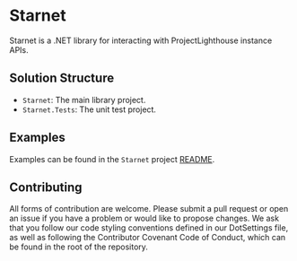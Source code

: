 ﻿# Starnet

Starnet is a .NET library for interacting with ProjectLighthouse instance APIs.

## Solution Structure

* `Starnet`: The main library project.
* `Starnet.Tests`: The unit test project.

## Examples

Examples can be found in the `Starnet` project [README](https://github.com/LBPUnion/Starnet/blob/master/Starnet/README.md).

## Contributing

All forms of contribution are welcome. Please submit a pull request or open an issue if you have a problem or would
like to propose changes. We ask that you follow our code styling conventions defined in our DotSettings file, as well
as following the Contributor Covenant Code of Conduct, which can be found in the root of the repository.